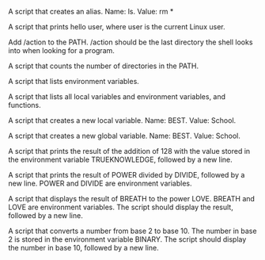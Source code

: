 A script that creates an alias. Name: ls. Value: rm *

A script that prints hello user, where user is the current Linux user.

Add /action to the PATH. /action should be the last directory the shell looks into when looking for a program.

A script that counts the number of directories in the PATH.

A script that lists environment variables.

A script that lists all local variables and environment variables, and functions.

A script that creates a new local variable. Name: BEST. Value: School.

A script that creates a new global variable. Name: BEST. Value: School.

A script that prints the result of the addition of 128 with the value stored in the environment variable TRUEKNOWLEDGE, followed by a new line.

A script that prints the result of POWER divided by DIVIDE, followed by a new line. POWER and DIVIDE are environment variables.

A script that displays the result of BREATH to the power LOVE. BREATH and LOVE are environment variables. The script should display the result, followed by a new line.

A script that converts a number from base 2 to base 10. The number in base 2 is stored in the environment variable BINARY. The script should display the number in base 10, followed by a new line.
